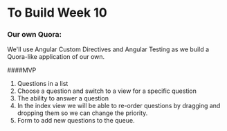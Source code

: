 # To Build Week 10

### Our own Quora:

We'll use Angular Custom Directives and Angular Testing as we build a Quora-like application of our own.

####MVP

  1. Questions in a list
  2. Choose a question and switch to a view for a specific question
  3. The ability to answer a question
  4. In the index view we will be able to re-order questions by dragging and dropping them so we can change the priority.
  5. Form to add new questions to the queue.